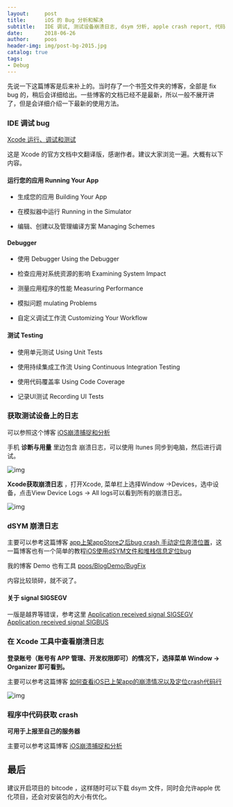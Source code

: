 ```yaml
---
layout:     post
title:      iOS 的 Bug 分析和解决
subtitle:   IDE 调试, 测试设备崩溃日志, dsym 分析, apple crash report, 代码获取 crash 日志上传
date:       2018-06-26
author:     poos
header-img: img/post-bg-2015.jpg
catalog: true
tags:
- Debug
---
```



先说一下这篇博客是后来补上的。当时存了一个书签文件夹的博客，全部是 fix bug 的，稍后会详细给出。一些博客的文档已经不是最新，所以一般不展开讲了，但是会详细介绍一下最新的使用方法。


### IDE 调试 bug

[Xcode 运行、调试和测试](http://ios.idup.club/xcode/Xcode概述-6(运行，调试和测试)/)

这是 Xcode 的官方文档中文翻译版，感谢作者。建议大家浏览一遍。大概有以下内容。

#### 运行您的应用 Running Your App

- 生成您的应用 Building Your App

- 在模拟器中运行 Running in the Simulator

- 编辑、创建以及管理编译方案 Managing Schemes

#### Debugger

- 使用 Debugger Using the Debugger

- 检查应用对系统资源的影响 Examining System Impact

- 测量应用程序的性能 Measuring Performance

- 模拟问题 mulating Problems

- 自定义调试工作流 Customizing Your Workflow

#### 测试 Testing

- 使用单元测试 Using Unit Tests

- 使用持续集成工作流 Using Continuous Integration Testing

- 使用代码覆盖率 Using Code Coverage

- 记录UI测试 Recording UI Tests

### 获取测试设备上的日志

可以参照这个博客 [iOS崩溃捕捉和分析](https://www.jianshu.com/p/09b6084bcd01)

手机 **诊断与用量** 里边包含 崩溃日志，可以使用 Itunes 同步到电脑，然后进行调试。

![img](https://upload-images.jianshu.io/upload_images/1126977-1c375fc835ae15a2.PNG?imageMogr2/auto-orient/strip%7CimageView2/2/w/325)

**Xcode获取崩溃日志** ，打开Xcode, 菜单栏上选择Window ->Devices，选中设备，点击View Device Logs -> All logs可以看到所有的崩溃日志。

![img](https://upload-images.jianshu.io/upload_images/1126977-f3f20386c317f8cc.png?imageMogr2/auto-orient/strip%7CimageView2/2/w/922)


### dSYM 崩溃日志

主要可以参考这篇博客 [app上架appStore之后bug crash 手动定位奔溃位置](https://www.jianshu.com/p/61359b2d1da8)，这一篇博客也有一个简单的教程[iOS使用dSYM文件和堆栈信息定位bug](https://www.jianshu.com/p/bb09caa821a4)

我的博客 Demo 也有工具 [poos/BlogDemo/BugFix](https://github.com/poos/BlogDemo/tree/master/BugFix)

内容比较琐碎，就不说了。

#### 关于 signal SIGSEGV

一版是越界等错误，参考这里 [Application received signal SIGSEGV  Application received signal SIGBUS](https://www.jianshu.com/p/0aad4dd022e1)

### 在 Xcode 工具中查看崩溃日志

**登录账号（账号有 APP 管理、开发权限即可）的情况下，选择菜单 Window -> Organizer 即可看到。**

主要可以参考这篇博客 [如何查看iOS已上架app的崩溃情况以及定位crash代码行](https://blog.csdn.net/skylin19840101/article/details/52231397)

![img](https://img-blog.csdn.net/20160817155413651?watermark/2/text/aHR0cDovL2Jsb2cuY3Nkbi5uZXQv/font/5a6L5L2T/fontsize/400/fill/I0JBQkFCMA==/dissolve/70/gravity/Center)

### 程序中代码获取 crash

**可用于上报至自己的服务器**

主要可以参考这篇博客 [iOS崩溃捕捉和分析](https://www.jianshu.com/p/09b6084bcd01)

## 最后

建议开启项目的 bitcode ，这样随时可以下载 dsym 文件，同时会允许apple 优化项目，还会对安装包的大小有优化。

